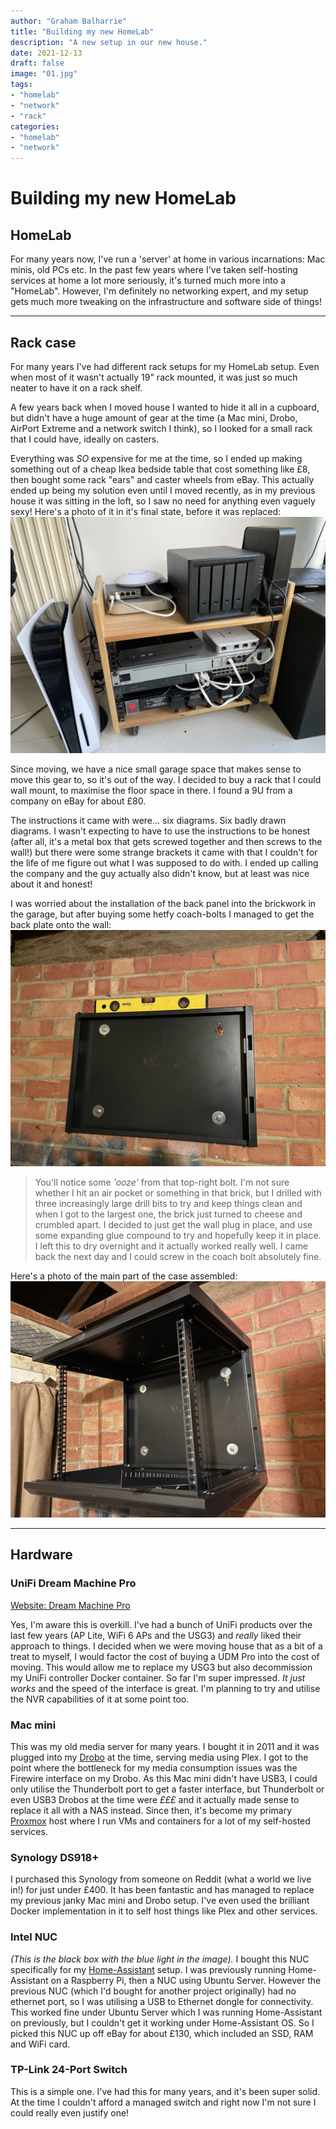 ```yaml
---
author: "Graham Balharrie"
title: "Building my new HomeLab"
description: "A new setup in our new house."
date: 2021-12-13
draft: false
image: "01.jpg"
tags:
- "homelab"
- "network"
- "rack"
categories:
- "homelab"
- "network"
---
```


# Building my new HomeLab
## HomeLab

For many years now, I've run a 'server' at home in various incarnations: Mac minis, old PCs etc.  In the past few years where I've taken self-hosting services at home a lot more seriously, it's turned much more into a "HomeLab".  However, I'm definitely no networking expert, and my setup gets much more tweaking on the infrastructure and software side of things!

---

## Rack case

For many years I've had different rack setups for my HomeLab setup.  Even when most of it wasn't actually 19" rack mounted, it was just so much neater to have it on a rack shelf.

A few years back when I moved house I wanted to hide it all in a cupboard, but didn't have a huge amount of gear at the time (a Mac mini, Drobo, AirPort Extreme and a network switch I think), so I looked for a small rack that I could have, ideally on casters.

Everything was _SO_ expensive for me at the time, so I ended up making something out of a cheap Ikea bedside table that cost something like £8, then bought some rack "ears" and caster wheels from eBay.  This actually ended up being my solution even until I moved recently, as in my previous house it was sitting in the loft, so I saw no need for anything even vaguely sexy!  Here's a photo of it in it's final state, before it was replaced:
![Photo of previous homemade wooden rack](04.jpg)

Since moving, we have a nice small garage space that makes sense to move this gear to, so it's out of the way.  I decided to buy a rack that I could wall mount, to maximise the floor space in there.  I found a 9U from a company on eBay for about £80.

The instructions it came with were... six diagrams.  Six badly drawn diagrams.  I wasn't expecting to have to use the instructions to be honest (after all, it's a metal box that gets screwed together and then screws to the wall!) but there were some strange brackets it came with that I couldn't for the life of me figure out what I was supposed to do with.  I ended up calling the company and the guy actually also didn't know, but at least was nice about it and honest!

I was worried about the installation of the back panel into the brickwork in the garage, but after buying some hetfy coach-bolts I managed to get the back plate onto the wall:
![Photo of rear panel of rack case mounted to the wall](02.jpg)

>You'll notice some _'ooze'_ from that top-right bolt.  I'm not sure whether I hit an air pocket or something in that brick, but I drilled with three increasingly large drill bits to try and keep things clean and when I got to the largest one, the brick just turned to cheese and crumbled apart.  I decided to just get the wall plug in place, and use some expanding glue compound to try and hopefully keep it in place.  I left this to dry overnight and it actually worked really well.  I came back the next day and I could screw in the coach bolt absolutely fine.

Here's a photo of the main part of the case assembled:
![Photo of rack case mounted to the wall](03.jpg)

---

## Hardware 

### UniFi Dream Machine Pro

[Website: Dream Machine Pro](https://store.ui.com/collections/unifi-network-unifi-os-consoles/products/udm-pro)

Yes, I'm aware this is overkill.  I've had a bunch of UniFi products over the last few years (AP Lite, WiFi 6 APs and the USG3) and _really_ liked their approach to things.  I decided when we were moving house that as a bit of a treat to myself, I would factor the cost of buying a UDM Pro into the cost of moving.  This would allow me to replace my USG3 but also decommission my UniFi controller Docker container.  So far I'm super impressed.  _It just works_ and the speed of the interface is great.  I'm planning to try and utilise the NVR capabilities of it at some point too.

### Mac mini

This was my old media server for many years.  I bought it in 2011 and it was plugged into my [Drobo](https://drobo.com) at the time, serving media using Plex.  I got to the point where the bottleneck for my media consumption issues was the Firewire interface on my Drobo. As this Mac mini didn't have USB3, I could only utilise the Thunderbolt port to get a faster interface, but Thunderbolt or even USB3 Drobos at the time were _£££_ and it actually made sense to replace it all with a NAS instead.
Since then, it's become my primary [Proxmox](https://proxmox.com/) host where I run VMs and containers for a lot of my self-hosted services.

### Synology DS918+

I purchased this Synology from someone on Reddit (what a world we live in!) for just under £400.  It has been fantastic and has managed to replace my previous janky Mac mini and Drobo setup.  I've even used the brilliant Docker implementation in it to self host things like Plex and other services.


### Intel NUC

_(This is the black box with the blue light in the image)._  I bought this NUC specifically for my [Home-Assistant](https://home-assistant.io) setup.  I was previously running Home-Assistant on a Raspberry Pi, then a NUC using Ubuntu Server.  However the previous NUC (which I'd bought for another project originally) had no ethernet port, so I was utilising a USB to Ethernet dongle for connectivity.  This worked fine under Ubuntu Server which I was running Home-Assistant on previously, but I couldn't get it working under Home-Assistant OS. So I picked this NUC up off eBay for about £130, which included an SSD, RAM and WiFi card.

### TP-Link 24-Port Switch

This is a simple one.   I've had this for many years, and it's been super solid.  At the time I couldn't afford a managed switch and right now I'm not sure I could really even justify one!